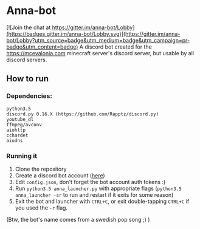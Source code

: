 # Anna-bot

[![Join the chat at https://gitter.im/anna-bot/Lobby](https://badges.gitter.im/anna-bot/Lobby.svg)](https://gitter.im/anna-bot/Lobby?utm_source=badge&utm_medium=badge&utm_campaign=pr-badge&utm_content=badge)
A discord bot created for the https://mcevalonia.com minecraft server's discord server, but usable by all discord servers.

## How to run
### Dependencies:
```
python3.5
discord.py 0.16.X (https://github.com/Rapptz/discord.py)
youtube_dl
ffmpeg/avconv
aiohttp
cchardet
aiodns
```

### Running it
1. Clone the repository
2. Create a discord bot account ([here](https://discordapp.com/developers/applications/me))
3. Edit `config.json`, don't forget the bot account auth tokens :)
4. Run `python3.5 anna_launcher.py` with appropriate flags (`python3.5 anna_launcher -sr` to run and restart if it exits for some reason)
5. Exit the bot and launcher with `CTRL+C`, or exit double-tapping `CTRL+C` if you used the `-r` flag.

(Btw, the bot's name comes from a swedish pop song ;) )
